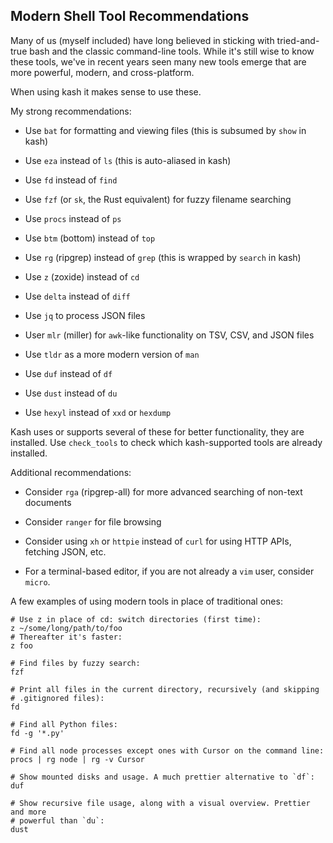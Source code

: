 ## Modern Shell Tool Recommendations

Many of us (myself included) have long believed in sticking with tried-and-true bash and
the classic command-line tools.
While it's still wise to know these tools, we've in recent years seen many new tools
emerge that are more powerful, modern, and cross-platform.

When using kash it makes sense to use these.

My strong recommendations:

- Use `bat` for formatting and viewing files (this is subsumed by `show` in kash)

- Use `eza` instead of `ls` (this is auto-aliased in kash)

- Use `fd` instead of `find`

- Use `fzf` (or `sk`, the Rust equivalent) for fuzzy filename searching

- Use `procs` instead of `ps`

- Use `btm` (bottom) instead of `top`

- Use `rg` (ripgrep) instead of `grep` (this is wrapped by `search` in kash)

- Use `z` (zoxide) instead of `cd`

- Use `delta` instead of `diff`

- Use `jq` to process JSON files

- User `mlr` (miller) for `awk`-like functionality on TSV, CSV, and JSON files

- Use `tldr` as a more modern version of `man`

- Use `duf` instead of `df`

- Use `dust` instead of `du`

- Use `hexyl` instead of `xxd` or `hexdump`

Kash uses or supports several of these for better functionality, they are installed.
Use `check_tools` to check which kash-supported tools are already installed.

Additional recommendations:

- Consider `rga` (ripgrep-all) for more advanced searching of non-text documents

- Consider `ranger` for file browsing

- Consider using `xh` or `httpie` instead of `curl` for using HTTP APIs, fetching JSON,
  etc.

- For a terminal-based editor, if you are not already a `vim` user, consider `micro`.

A few examples of using modern tools in place of traditional ones:

```shell
# Use z in place of cd: switch directories (first time):
z ~/some/long/path/to/foo
# Thereafter it's faster:
z foo

# Find files by fuzzy search:
fzf

# Print all files in the current directory, recursively (and skipping
# .gitignored files):
fd 

# Find all Python files:
fd -g '*.py'

# Find all node processes except ones with Cursor on the command line:
procs | rg node | rg -v Cursor

# Show mounted disks and usage. A much prettier alternative to `df`:
duf

# Show recursive file usage, along with a visual overview. Prettier and more
# powerful than `du`:
dust
```
